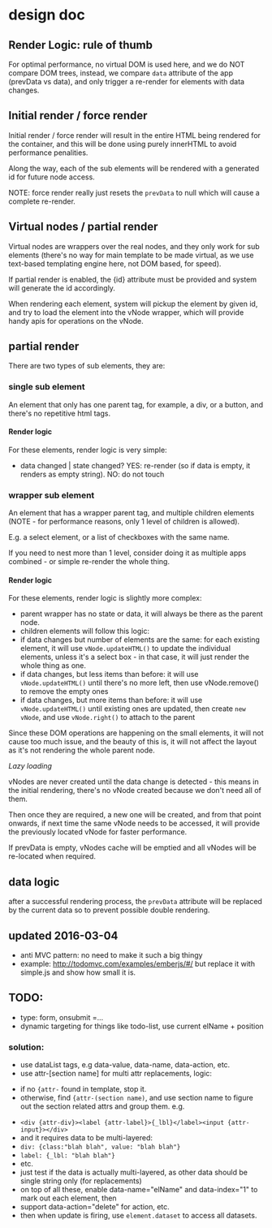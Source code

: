 # design doc

## Render Logic: rule of thumb

For optimal performance, no virtual DOM is used here, and we do NOT compare DOM trees, instead, we compare `data` attribute of the app (prevData vs data), and only trigger a re-render for elements with data changes. 

## Initial render / force render
Initial render / force render will result in the entire HTML being rendered for the container, and this will be done using purely innerHTML to avoid performance penalities.

Along the way, each of the sub elements will be rendered with a generated id for future node access.

NOTE: force render really just resets the `prevData` to null which will cause a complete re-render.

## Virtual nodes / partial render
Virtual nodes are wrappers over the real nodes, and they only work for sub elements (there's no way for main template to be made virtual, as we use text-based templating engine here, not DOM based, for speed).

If partial render is enabled, the {id} attribute must be provided and system will generate the id accordingly.

When rendering each element, system will pickup the element by given id, and try to load the element into the vNode wrapper, which will provide handy apis for operations on the vNode.



## partial render

There are two types of sub elements, they are:
 
### single sub element

An element that only has one parent tag, for example, a div, or a button, and there's no repetitive html tags.

#### Render logic

For these elements, render logic is very simple:

* data changed | state changed?
YES: re-render (so if data is empty, it renders as empty string).
NO: do not touch

### wrapper sub element

An element that has a wrapper parent tag, and multiple children elements (NOTE - for performance reasons, only 1 level of children is allowed).

E.g. a select element, or a list of checkboxes with the same name.

If you need to nest more than 1 level, consider doing it as multiple apps combined - or simple re-render the whole thing.

#### Render logic 

For these elements, render logic is slightly more complex:

* parent wrapper has no state or data, it will always be there as the parent node.
* children elements will follow this logic:
 * if data changes but number of elements are the same: for each existing element, it will use `vNode.updateHTML()` to update the individual elements, unless it's a select box - in that case, it will just render the whole thing as one.
 * if data changes, but less items than before: it will use `vNode.updateHTML()` until there's no more left, then use vNode.remove() to remove the empty ones
 * if data changes, but more items than before: it will use `vNode.updateHTML()` until existing ones are updated, then create `new vNode`, and use `vNode.right()` to attach to the parent
 
Since these DOM operations are happening on the small elements, it will not cause too much issue, and the beauty of this is, it will not affect the layout as it's not rendering the whole parent node.

*Lazy loading*

vNodes are never created until the data change is detected - this means in the initial rendering, there's no vNode created because we don't need all of them.

Then once they are required, a new one will be created, and from that point onwards, if next time the same vNode needs to be accessed, it will provide the previously located vNode for faster performance.

If prevData is empty, vNodes cache will be emptied and all vNodes will be re-located when required.


## data logic
after a successful rendering process, the `prevData` attribute will be replaced by the current data so to prevent possible double rendering.


## updated 2016-03-04

- anti MVC pattern: no need to make it such a big thingy
- example: http://todomvc.com/examples/emberjs/#/ but replace it with simple.js and show how small it is.

## TODO:
- type: form, onsubmit =...
- dynamic targeting for things like todo-list, use current elName + position

### solution:
- use dataList tags, e.g data-value, data-name, data-action, etc.
- use attr-[section name] for multi attr replacements, logic:
 * if no `{attr-` found in template, stop it.
 * otherwise, find `{attr-(section name)`, and use section name to figure out the section related attrs and group them. e.g.
  - `<div {attr-div}><label {attr-label}>{_lbl}</label><input {attr-input}></div>`
  - and it requires data to be multi-layered:
   - `div: {class:"blah blah", value: "blah blah"}`
   - `label: {_lbl: "blah blah"}`
   - etc.
  - just test if the data is actually multi-layered, as other data should be single string only (for replacements)
- on top of all these, enable data-name="elName" and data-index="1" to mark out each element, then
- support data-action="delete" for action, etc.
- then when update is firing, use `element.dataset` to access all datasets.